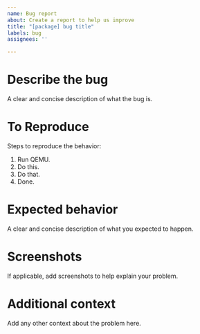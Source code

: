 ```yaml
---
name: Bug report
about: Create a report to help us improve
title: "[package] bug title"
labels: bug
assignees: ''

---
```


# Describe the bug

A clear and concise description of what the bug is.

# To Reproduce

Steps to reproduce the behavior:

1. Run QEMU.
2. Do this.
3. Do that.
4. Done.

# Expected behavior

A clear and concise description of what you expected to happen.

# Screenshots

If applicable, add screenshots to help explain your problem.

# Additional context

Add any other context about the problem here.
